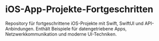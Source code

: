 # iOS-App-Projekte-Fortgeschritten
Repository für fortgeschrittene iOS-Projekte mit Swift, SwiftUI und API-Anbindungen. Enthält Beispiele für datengetriebene Apps, Netzwerkkommunikation und moderne UI-Techniken.
